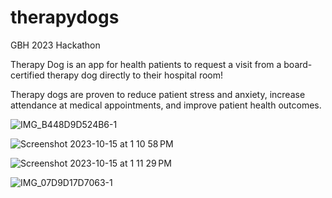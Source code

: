 # therapydogs
GBH 2023 Hackathon

Therapy Dog is an app for health patients to request a visit from a board-certified therapy dog directly to their hospital room!

Therapy dogs are proven to reduce patient stress and anxiety, increase attendance at medical appointments, and improve patient health outcomes. 

![IMG_B448D9D524B6-1](https://github.com/ericmx/therapydogs/assets/8129546/b736a247-035c-4c02-8da3-72a48a1e92d3)

![Screenshot 2023-10-15 at 1 10 58 PM](https://github.com/ericmx/therapydogs/assets/8129546/73bf6b25-dd8b-4c46-b5a6-a031b83c446b)

![Screenshot 2023-10-15 at 1 11 29 PM](https://github.com/ericmx/therapydogs/assets/8129546/f5767c19-9c8d-4b62-ab06-17bf0a255e80)

![IMG_07D9D17D7063-1](https://github.com/ericmx/therapydogs/assets/8129546/98c5d9e6-49cb-45ac-9f41-79c7e13199d9)
